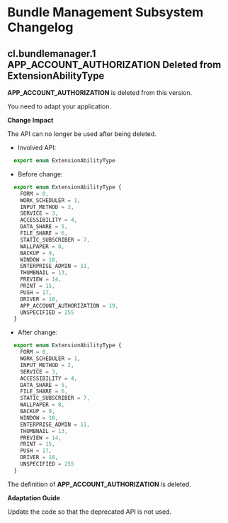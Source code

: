 # Bundle Management Subsystem Changelog
## cl.bundlemanager.1 APP_ACCOUNT_AUTHORIZATION Deleted from ExtensionAbilityType

**APP_ACCOUNT_AUTHORIZATION** is deleted from this version.

You need to adapt your application.

**Change Impact**

The API can no longer be used after being deleted.

- Involved API:

```js
  export enum ExtensionAbilityType
```

- Before change:

```js
  export enum ExtensionAbilityType {
    FORM = 0,
    WORK_SCHEDULER = 1,
    INPUT_METHOD = 2,
    SERVICE = 3,
    ACCESSIBILITY = 4,
    DATA_SHARE = 5,
    FILE_SHARE = 6,
    STATIC_SUBSCRIBER = 7,
    WALLPAPER = 8,
    BACKUP = 9,
    WINDOW = 10,
    ENTERPRISE_ADMIN = 11,
    THUMBNAIL = 13,
    PREVIEW = 14,
    PRINT = 15,
    PUSH = 17,
    DRIVER = 18,
    APP_ACCOUNT_AUTHORIZATION = 19,
    UNSPECIFIED = 255
  }
```

- After change:
```js
  export enum ExtensionAbilityType {
    FORM = 0,
    WORK_SCHEDULER = 1,
    INPUT_METHOD = 2,
    SERVICE = 3,
    ACCESSIBILITY = 4,
    DATA_SHARE = 5,
    FILE_SHARE = 6,
    STATIC_SUBSCRIBER = 7,
    WALLPAPER = 8,
    BACKUP = 9,
    WINDOW = 10,
    ENTERPRISE_ADMIN = 11,
    THUMBNAIL = 13,
    PREVIEW = 14,
    PRINT = 15,
    PUSH = 17,
    DRIVER = 18,
    UNSPECIFIED = 255
  }
```
The definition of **APP_ACCOUNT_AUTHORIZATION** is deleted.


**Adaptation Guide**

Update the code so that the deprecated API is not used.
